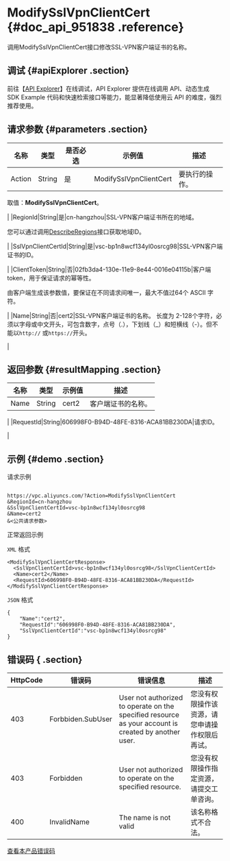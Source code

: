 # ModifySslVpnClientCert {#doc_api_951838 .reference}

调用ModifySslVpnClientCert接口修改SSL-VPN客户端证书的名称。

## 调试 {#apiExplorer .section}

前往【[API Explorer](https://api.aliyun.com/#product=Vpc&api=ModifySslVpnClientCert)】在线调试，API Explorer 提供在线调用 API、动态生成 SDK Example 代码和快速检索接口等能力，能显著降低使用云 API 的难度，强烈推荐使用。

## 请求参数 {#parameters .section}

|名称|类型|是否必选|示例值|描述|
|--|--|----|---|--|
|Action|String|是|ModifySslVpnClientCert|要执行的操作。

 取值：**ModifySslVpnClientCert**。

 |
|RegionId|String|是|cn-hangzhou|SSL-VPN客户端证书所在的地域。

 您可以通过调用[DescribeRegions](~~36063~~)接口获取地域ID。

 |
|SslVpnClientCertId|String|是|vsc-bp1n8wcf134yl0osrcg98|SSL-VPN客户端证书的ID。

 |
|ClientToken|String|否|02fb3da4-130e-11e9-8e44-0016e04115b|客户端token，用于保证请求的幂等性。

 由客户端生成该参数值，要保证在不同请求间唯一，最大不值过64个 ASCII 字符。

 |
|Name|String|否|cert2|SSL-VPN客户端证书的名称。 长度为 2-128个字符，必须以字母或中文开头，可包含数字，点号（.），下划线（\_）和短横线（-）。但不能以`http://` 或`https://`开头。

 |

## 返回参数 {#resultMapping .section}

|名称|类型|示例值|描述|
|--|--|---|--|
|Name|String|cert2|客户端证书的名称。

 |
|RequestId|String|606998F0-B94D-48FE-8316-ACA81BB230DA|请求ID。

 |

## 示例 {#demo .section}

请求示例

``` {#request_demo}

https://vpc.aliyuncs.com/?Action=ModifySslVpnClientCert
&RegionId=cn-hangzhou
&SslVpnClientCertId=vsc-bp1n8wcf134yl0osrcg98
&Name=cert2
&<公共请求参数>

```

正常返回示例

`XML` 格式

``` {#xml_return_success_demo}
<ModifySslVpnClientCertResponse>
  <SslVpnClientCertId>vsc-bp1n8wcf134yl0osrcg98</SslVpnClientCertId>
  <Name>cert2</Name>
  <RequestId>606998F0-B94D-48FE-8316-ACA81BB230DA</RequestId>
</ModifySslVpnClientCertResponse>

```

`JSON` 格式

``` {#json_return_success_demo}
{
	"Name":"cert2",
	"RequestId":"606998F0-B94D-48FE-8316-ACA81BB230DA",
	"SslVpnClientCertId":"vsc-bp1n8wcf134yl0osrcg98"
}
```

## 错误码 { .section}

|HttpCode|错误码|错误信息|描述|
|--------|---|----|--|
|403|Forbbiden.SubUser|User not authorized to operate on the specified resource as your account is created by another user.|您没有权限操作该资源，请您申请操作权限后再试。|
|403|Forbidden|User not authorized to operate on the specified resource.|您没有权限操作指定资源，请提交工单咨询。|
|400|InvalidName|The name is not valid|该名称格式不合法。|

[查看本产品错误码](https://error-center.aliyun.com/status/product/Vpc)


